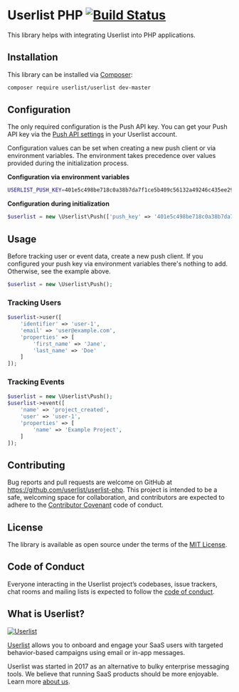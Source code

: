 # Userlist PHP [![Build Status](https://github.com/userlist/userlist-php/workflows/Tests/badge.svg)](https://github.com/userlist/userlist-php)

This library helps with integrating Userlist into PHP applications.

## Installation

This library can be installed via [Composer](https://getcomposer.org):

```bash
composer require userlist/userlist dev-master
```

## Configuration

The only required configuration is the Push API key. You can get your Push API key via the [Push API settings](https://app.userlist.com/settings/push) in your Userlist account.

Configuration values can be set when creating a new push client or via environment variables. The environment takes precedence over values provided during the initialization process.

**Configuration via environment variables**

```bash
USERLIST_PUSH_KEY=401e5c498be718c0a38b7da7f1ce5b409c56132a49246c435ee296e07bf2be39
```

**Configuration during initialization**

```php
$userlist = new \Userlist\Push(['push_key' => '401e5c498be718c0a38b7da7f1ce5b409c56132a49246c435ee296e07bf2be39']);
```

## Usage

Before tracking user or event data, create a new push client. If you configured your push key via environment variables there's nothing to add. Otherwise, see the example above.

```php
$userlist = new \Userlist\Push();
```

### Tracking Users

```php
$userlist->user([
    'identifier' => 'user-1',
    'email' => 'user@example.com',
    'properties' => [
        'first_name' => 'Jane',
        'last_name' => 'Doe'
    ]
]);
```

### Tracking Events

```php
$userlist = new \Userlist\Push();
$userlist->event([
    'name' => 'project_created',
    'user' => 'user-1',
    'properties' => [
        'name' => 'Example Project',
    ]
]);
```

## Contributing

Bug reports and pull requests are welcome on GitHub at https://github.com/userlist/userlist-php. This project is intended to be a safe, welcoming space for collaboration, and contributors are expected to adhere to the [Contributor Covenant](http://contributor-covenant.org) code of conduct.

## License

The library is available as open source under the terms of the [MIT License](http://opensource.org/licenses/MIT).

## Code of Conduct

Everyone interacting in the Userlist project’s codebases, issue trackers, chat rooms and mailing lists is expected to follow the [code of conduct](https://github.com/userlist/userlist-php/blob/master/CODE_OF_CONDUCT.md).

## What is Userlist?

[![Userlist](https://userlist.com/images/external/userlist-logo-github.svg)](https://userlist.com/)

[Userlist](https://userlist.com/) allows you to onboard and engage your SaaS users with targeted behavior-based campaigns using email or in-app messages.

Userlist was started in 2017 as an alternative to bulky enterprise messaging tools. We believe that running SaaS products should be more enjoyable. Learn more [about us](https://userlist.com/about-us/).
